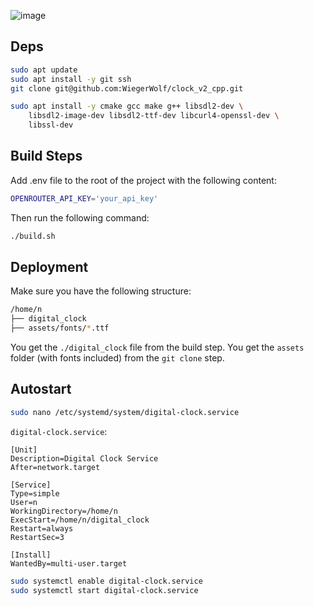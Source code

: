 ![image](https://github.com/user-attachments/assets/e7d036ee-261e-4ff3-a300-953261e19f50)

## Deps

```bash
sudo apt update
sudo apt install -y git ssh
git clone git@github.com:WiegerWolf/clock_v2_cpp.git
```

```bash
sudo apt install -y cmake gcc make g++ libsdl2-dev \
    libsdl2-image-dev libsdl2-ttf-dev libcurl4-openssl-dev \
    libssl-dev
```

## Build Steps

Add .env file to the root of the project with the following content:

```bash
OPENROUTER_API_KEY='your_api_key'
```

Then run the following command:

```bash
./build.sh
```

## Deployment

Make sure you have the following structure:

```bash
/home/n
├── digital_clock
├── assets/fonts/*.ttf
```

You get the `./digital_clock` file from the build step.
You get the `assets` folder (with fonts included) from the `git clone` step.

## Autostart

```bash
sudo nano /etc/systemd/system/digital-clock.service
```

`digital-clock.service`:

```
[Unit]
Description=Digital Clock Service
After=network.target

[Service]
Type=simple
User=n
WorkingDirectory=/home/n
ExecStart=/home/n/digital_clock
Restart=always
RestartSec=3

[Install]
WantedBy=multi-user.target
```

```bash
sudo systemctl enable digital-clock.service
sudo systemctl start digital-clock.service
```
